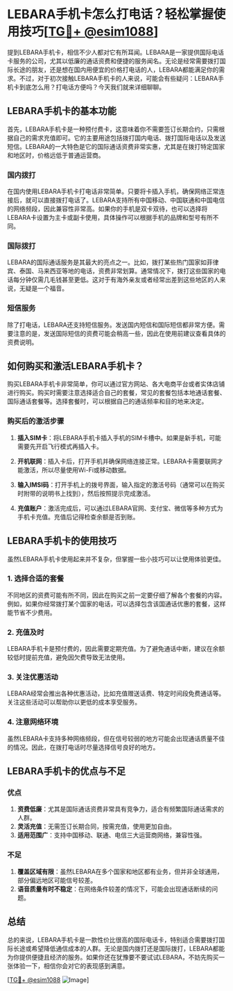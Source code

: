 # LEBARA手机卡怎么打电话？轻松掌握使用技巧[[TG💪+ @esim1088](https://t.me/s/esim1088)]

提到LEBARA手机卡，相信不少人都对它有所耳闻。LEBARA是一家提供国际电话卡服务的公司，尤其以低廉的通话资费和便捷的服务闻名。无论是经常需要拨打国际长途的朋友，还是想在国内用便宜的价格打电话的人，LEBARA都能满足你的需求。不过，对于初次接触LEBARA手机卡的人来说，可能会有些疑问：LEBARA手机卡到底怎么用？打电话方便吗？今天我们就来详细聊聊。

## LEBARA手机卡的基本功能

首先，LEBARA手机卡是一种预付费卡，这意味着你不需要签订长期合约，只需根据自己的需求充值即可。它的主要用途包括拨打国内电话、拨打国际电话以及发送短信。LEBARA的一大特色是它的国际通话资费非常实惠，尤其是在拨打特定国家和地区时，价格远低于普通运营商。

### 国内拨打

在国内使用LEBARA手机卡打电话非常简单。只要将卡插入手机，确保网络正常连接后，就可以直接拨打电话了。LEBARA支持所有中国移动、中国联通和中国电信的网络频段，因此兼容性非常高。如果你的手机是双卡双待，也可以选择将LEBARA卡设置为主卡或副卡使用，具体操作可以根据手机的品牌和型号有所不同。

### 国际拨打

LEBARA的国际通话服务是其最大的亮点之一。比如，拨打某些热门国家如菲律宾、泰国、马来西亚等地的电话，资费非常划算。通常情况下，拨打这些国家的电话每分钟仅需几毛钱甚至更低。这对于有海外亲友或者经常出差到这些地区的人来说，无疑是一个福音。

### 短信服务

除了打电话，LEBARA还支持短信服务。发送国内短信和国际短信都非常方便。需要注意的是，发送国际短信的资费可能会稍高一些，因此在使用前建议查看具体的资费说明。

## 如何购买和激活LEBARA手机卡？

购买LEBARA手机卡非常简单，你可以通过官方网站、各大电商平台或者实体店铺进行购买。购买时需要注意选择适合自己的套餐，常见的套餐包括本地通话套餐、国际通话套餐等。选择套餐时，可以根据自己的通话频率和目的地来决定。

### 购买后的激活步骤

1. **插入SIM卡**：将LEBARA手机卡插入手机的SIM卡槽中。如果是新手机，可能需要先开启飞行模式再插入卡。
   
2. **开机联网**：插入卡后，打开手机并确保网络连接正常。LEBARA卡需要联网才能激活，所以尽量使用Wi-Fi或移动数据。

3. **输入IMSI码**：打开手机上的拨号界面，输入指定的激活号码（通常可以在购买时附带的说明书上找到），然后按照提示完成激活。

4. **充值账户**：激活完成后，可以通过LEBARA官网、支付宝、微信等多种方式为手机卡充值。充值后记得检查余额是否到账。

## LEBARA手机卡的使用技巧

虽然LEBARA手机卡使用起来并不复杂，但掌握一些小技巧可以让使用体验更佳。

### 1. 选择合适的套餐

不同地区的资费可能有所不同，因此在购买之前一定要仔细了解各个套餐的内容。例如，如果你经常拨打某个国家的电话，可以选择包含该国通话优惠的套餐，这样能节省不少费用。

### 2. 充值及时

LEBARA手机卡是预付费的，因此需要定期充值。为了避免通话中断，建议在余额较低时提前充值，避免因欠费导致无法使用。

### 3. 关注优惠活动

LEBARA经常会推出各种优惠活动，比如充值赠送话费、特定时间段免费通话等。关注这些活动可以帮助你以更低的成本享受服务。

### 4. 注意网络环境

虽然LEBARA卡支持多种网络频段，但在信号较弱的地方可能会出现通话质量不佳的情况。因此，在拨打电话时尽量选择信号良好的地方。

## LEBARA手机卡的优点与不足

### 优点

1. **资费低廉**：尤其是国际通话资费非常具有竞争力，适合有频繁国际通话需求的人群。
2. **灵活充值**：无需签订长期合同，按需充值，使用更加自由。
3. **适用范围广**：支持中国移动、联通、电信三大运营商网络，兼容性强。

### 不足

1. **覆盖区域有限**：虽然LEBARA在多个国家和地区都有业务，但并非全球通用，部分偏远地区可能信号较差。
2. **语音质量有时不稳定**：在网络条件较差的情况下，可能会出现通话断续的问题。

## 总结

总的来说，LEBARA手机卡是一款性价比很高的国际电话卡，特别适合需要拨打国际长途或希望降低通信成本的人群。无论是国内拨打还是国际拨打，LEBARA都能为你提供便捷且经济的服务。如果你还在犹豫要不要试试LEBARA，不妨先购买一张体验一下，相信你会对它的表现感到满意。

[[TG💪+ @esim1088](https://t.me/s/esim1088) ![Image](https://i.postimg.cc/4NQfJmqS/Snipaste-2025-05-13-00-14-12.png)]